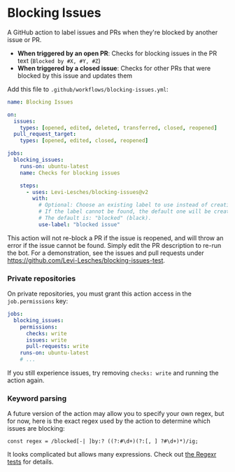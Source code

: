 # Blocking Issues
A GitHub action to label issues and PRs when they're blocked by another issue or PR.

- **When triggered by an open PR**: Checks for blocking issues in the PR text (`Blocked by #X, #Y, #Z`)
- **When triggered by a closed issue**: Checks for other PRs that were blocked by this issue and updates them

Add this file to `.github/workflows/blocking-issues.yml`:
```YAML
name: Blocking Issues

on:
  issues:
    types: [opened, edited, deleted, transferred, closed, reopened]
  pull_request_target:
    types: [opened, edited, closed, reopened]

jobs:
  blocking_issues:
    runs-on: ubuntu-latest
    name: Checks for blocking issues

    steps:
      - uses: Levi-Lesches/blocking-issues@v2
        with:
          # Optional: Choose an existing label to use instead of creating a new one.
          # If the label cannot be found, the default one will be created and used.
          # The default is: "blocked" (black).
          use-label: "blocked issue"
```

This action will not re-block a PR if the issue is reopened, and will throw an error if the issue cannot be found. Simply edit the PR description to re-run the bot. For a demonstration, see the issues and pull requests under https://github.com/Levi-Lesches/blocking-issues-test.

### Private repositories

On private repositories, you must grant this action access in the `job.permissions` key:

```yaml
jobs:
  blocking_issues:
    permissions:
      checks: write
      issues: write
      pull-requests: write
    runs-on: ubuntu-latest
    # ...
```
If you still experience issues, try removing `checks: write` and running the action again.

### Keyword parsing

A future version of the action may allow you to specify your own regex, but for now, here is the exact regex used by the action to determine which issues are blocking:

```regex
const regex = /blocked[-| ]by:? ((?:#\d+)(?:[, ] ?#\d+)*)/ig;
```

It looks complicated but allows many expressions. Check out [the Regexr tests](regexr.com/8ag1q) for details.
